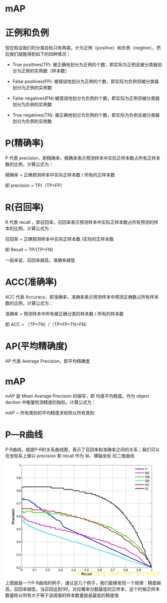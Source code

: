 # mAP
# 正例和负例
现在假设我们的分类目标只有两类，计为正例（positive）和负例（negtive），然后我们就能得到如下的四种情况：

- True positives(TP):  被正确地划分为正例的个数，即实际为正例且被分类器划分为正例的实例数（样本数）

- False positives(FP): 被错误地划分为正例的个数，即实际为负例但被分类器划分为正例的实例数

- False negatives(FN):被错误地划分为负例的个数，即实际为正例但被分类器划分为负例的实例数

- True negatives(TN): 被正确地划分为负例的个数，即实际为负例且被分类器划分为负例的实例数

# P(精确率)
P 代表 precision，即精确率，精确率表示预测样本中实际正样本数占所有正样本数的比例，计算公式为：

精确率 = 正确预测样本中实际正样本数 / 所有的正样本数

即 precision = TP/（TP+FP）

# R(召回率)
R 代表 recall ，即召回率，召回率表示预测样本中实际正样本数占所有预测的样本的比例，计算公式为：  

召回率 = 正确预测样本中实际正样本数 /实际的正样本数

即 Recall = TP/(TP+FN)

一般来说，召回率越高，准确率越低

# ACC(准确率)
ACC 代表 Accuracy，即准确率，准确率表示预测样本中预测正确数占所有样本数的比例，计算公式为：

准确率 = 预测样本中所有被正确分类的样本数 / 所有的样本数

即 ACC = （TP+TN）/（TP+FP+TN+FN）

# AP(平均精确度)
AP 代表  Average Precision，即平均精确度

# mAP
mAP 是 Mean Average Precision  的缩写，即 均值平均精度。作为 object dection 中衡量检测精度的指标。计算公式为：

mAP = 所有类别的平均精度求和除以所有类别

# P—R曲线
P-R曲线，就是P-R的关系曲线图，表示了召回率和准确率之间的关系；我们可以在坐标系上做以 precision 和 recall 作为 纵、横轴坐标 的二维曲线
![P-R曲线](../img/网络结构/p-r.png)
上图就是一个P-R曲线的例子，通过这几个例子，我们能够发现一个规律：精度越高，召回率越低，当召回达到1时，对应概率分数最低的正样本，这个时候正样本数量除以所有大于等于该阈值的样本数量就是最低的精度值